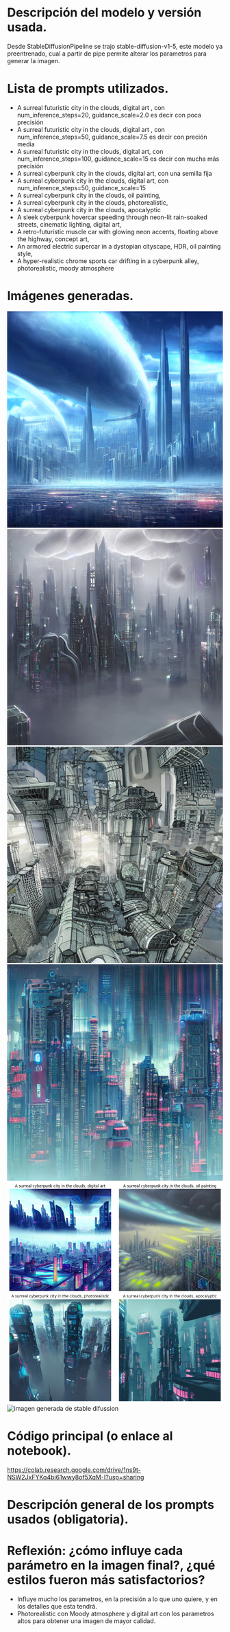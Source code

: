 # Descripción del modelo y versión usada.
Desde  StableDiffusionPipeline se trajo stable-diffusion-v1-5, este modelo ya preentrenado, cual a partir de pipe permite alterar los parametros para generar la imagen.
# Lista de prompts utilizados.
- A surreal futuristic city in the clouds, digital art , con num_inference_steps=20, guidance_scale=2.0 es decir con poca precisión
- A surreal futuristic city in the clouds, digital art , con num_inference_steps=50, guidance_scale=7.5 es decir con preción media
- A surreal futuristic city in the clouds, digital art, con num_inference_steps=100, guidance_scale=15 es decir con mucha más precisión
- A surreal cyberpunk city in the clouds, digital art, con una semilla fija
- A surreal cyberpunk city in the clouds, digital art, con num_inference_steps=50, guidance_scale=15
- A surreal cyberpunk city in the clouds, oil painting,
- A surreal cyberpunk city in the clouds, photorealistic,
- A surreal cyberpunk city in the clouds, apocalyptic
- A sleek cyberpunk hovercar speeding through neon-lit rain-soaked streets, cinematic lighting, digital art,
- A retro-futuristic muscle car with glowing neon accents, floating above the highway, concept art,
- An armored electric supercar in a dystopian cityscape, HDR, oil painting style,
- A hyper-realistic chrome sports car drifting in a cyberpunk alley, photorealistic, moody atmosphere

# Imágenes generadas.

![imagen generada de stable difussion ](./resultados/image-1.png)
![imagen generada de stable difussion ](./resultados/image.png)
![imagen generada de stable difussion ](./resultados/image-2.png)
![imagen generada de stable difussion ](./resultados/image-3.png)
![imagen generada de stable difussion ](./resultados/image-4.png)
![imagen generada de stable difussion ](./resultados/image-5.png)
# Código principal (o enlace al notebook).
https://colab.research.google.com/drive/1ns9t-NSW2JxFYKq4bi61wwy8of5XqM-I?usp=sharing
# Descripción general de los prompts usados (obligatoria).
# Reflexión: ¿cómo influye cada parámetro en la imagen final?, ¿qué estilos fueron más satisfactorios?
- Influye mucho los parametros, en la precisión a lo que uno quiere, y en los detalles que esta tendrá.
- Photorealistic con Moody atmosphere y digital art con los parametros altos para obtener una imagen de mayor calidad.

